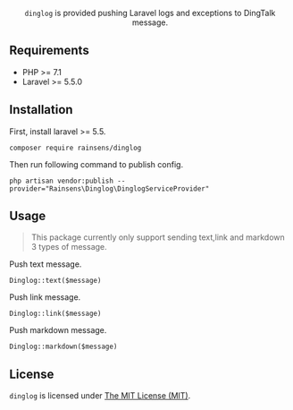 <p align="center"><code>dinglog</code> is provided pushing Laravel logs and exceptions to DingTalk message.</p>

## Requirements

* PHP >= 7.1
* Laravel >= 5.5.0

## Installation

First, install laravel >= 5.5.

```
composer require rainsens/dinglog
```

Then run following command to publish config.

```
php artisan vendor:publish --provider="Rainsens\Dinglog\DinglogServiceProvider"
```

## Usage

> This package currently only support sending text,link and markdown 3 types of message.

Push text message.

```
Dinglog::text($message)
```

Push link message.

```
Dinglog::link($message)
```

Push markdown message.

```
Dinglog::markdown($message)
```

## License
`dinglog` is licensed under [The MIT License (MIT)](LICENSE).
